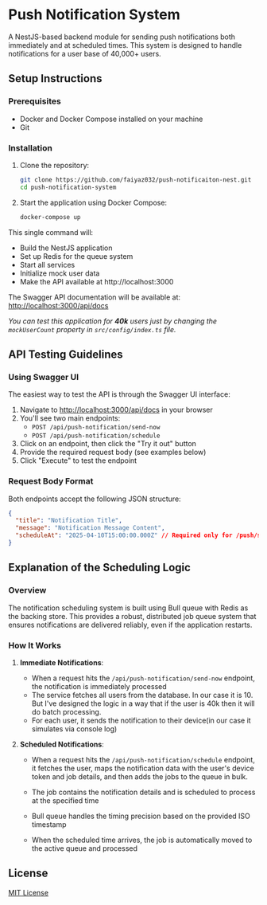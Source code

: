 # Push Notification System

A NestJS-based backend module for sending push notifications both immediately and at scheduled times. This system is designed to handle notifications for a user base of 40,000+ users.

## Setup Instructions

### Prerequisites

- Docker and Docker Compose installed on your machine
- Git

### Installation

1. Clone the repository:

   ```bash
   git clone https://github.com/faiyaz032/push-notificaiton-nest.git
   cd push-notification-system
   ```

2. Start the application using Docker Compose:
   ```bash
   docker-compose up
   ```

This single command will:

- Build the NestJS application
- Set up Redis for the queue system
- Start all services
- Initialize mock user data
- Make the API available at http://localhost:3000

The Swagger API documentation will be available at: [http://localhost:3000/api/docs](http://localhost:3000/api/docs)

_You can test this application for **40k** users just by changing the `mockUserCount` property in `src/config/index.ts` file._

## API Testing Guidelines

### Using Swagger UI

The easiest way to test the API is through the Swagger UI interface:

1. Navigate to [http://localhost:3000/api/docs](http://localhost:3000/api/docs) in your browser
2. You'll see two main endpoints:
   - `POST /api/push-notification/send-now`
   - `POST /api/push-notification/schedule`
3. Click on an endpoint, then click the "Try it out" button
4. Provide the required request body (see examples below)
5. Click "Execute" to test the endpoint

### Request Body Format

Both endpoints accept the following JSON structure:

```json
{
  "title": "Notification Title",
  "message": "Notification Message Content",
  "scheduleAt": "2025-04-10T15:00:00.000Z" // Required only for /push/schedule
}
```

## Explanation of the Scheduling Logic

### Overview

The notification scheduling system is built using Bull queue with Redis as the backing store. This provides a robust, distributed job queue system that ensures notifications are delivered reliably, even if the application restarts.

### How It Works

1. **Immediate Notifications**:

   - When a request hits the `/api/push-notification/send-now` endpoint, the notification is immediately processed
   - The service fetches all users from the database. In our case it is 10. But I've designed the logic in a way that if the user is 40k then it will do batch processing.
   - For each user, it sends the notification to their device(in our case it simulates via console log)

2. **Scheduled Notifications**:

   - When a request hits the `/api/push-notification/schedule` endpoint, it fetches the user, maps the notification data with the user's device token and job details, and then adds the jobs to the queue in bulk.

   - The job contains the notification details and is scheduled to process at the specified time
   - Bull queue handles the timing precision based on the provided ISO timestamp

   - When the scheduled time arrives, the job is automatically moved to the active queue and processed

## License

[MIT License](LICENSE)
